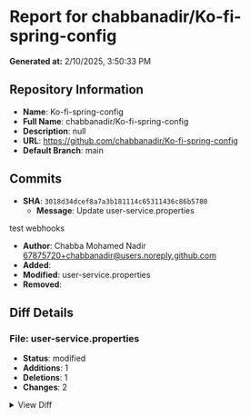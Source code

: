 # Report for chabbanadir/Ko-fi-spring-config

**Generated at:** 2/10/2025, 3:50:33 PM

## Repository Information
- **Name**: Ko-fi-spring-config
- **Full Name**: chabbanadir/Ko-fi-spring-config
- **Description**: null
- **URL**: https://github.com/chabbanadir/Ko-fi-spring-config
- **Default Branch**: main

## Commits
- **SHA**: `3018d34dcef8a7a3b181114c65311436c86b5780`
  - **Message**: Update user-service.properties

test webhooks
  - **Author**: Chabba Mohamed Nadir <67875720+chabbanadir@users.noreply.github.com>
  - **Added**: 
  - **Modified**: user-service.properties
  - **Removed**: 

## Diff Details
### File: user-service.properties
- **Status**: modified
- **Additions**: 1
- **Deletions**: 1
- **Changes**: 2

<details>
<summary>View Diff</summary>

```diff
@@ -1,7 +1,7 @@
 server.port=8081
 spring.datasource.url=jdbc:mysql://localhost:3306/kofi
 spring.datasource.username=root
-spring.datasource.password=
+spring.datasource.password=Pass123 //to be deleted test webhooks 
 spring.jpa.hibernate.ddl-auto=update
 eureka.client.fetch-registry=true
 eureka.instance.prefer-ip-address=true
```
</details>

